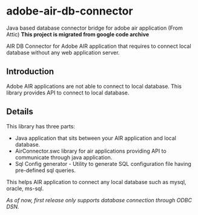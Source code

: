 # adobe-air-db-connector
Java based database connector bridge for adobe air application (From Attic)
**This project is migrated from google code archive**

AIR DB Connector for Adobe AIR application that requires to connect local database without any web application server.

## Introduction

Adobe AIR applications are not able to connect to local database. This library provides API to connect to local database.


## Details

This library has three parts:

* Java application that sits between your AIR application and local database.
* AirConnector.swc library for air applications providing API to communicate through java application.
* Sql Config generator - Utility to generate SQL configuration file having pre-defined sql queries.

This helps AIR application to connect any local database such as mysql, oracle, ms-sql.

*As of now, first release only supports database connection through ODBC DSN.*
